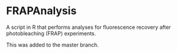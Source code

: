 # FRAPAnalysis
A script in R that performs analyses for fluorescence recovery after photobleaching (FRAP) experiments.

This was added to the master branch.